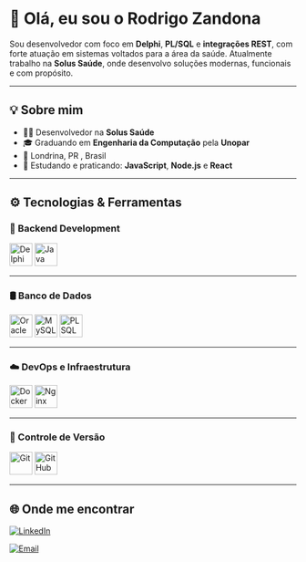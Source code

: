 # 👋 Olá, eu sou o Rodrigo Zandona

Sou desenvolvedor com foco em **Delphi**, **PL/SQL** e **integrações REST**, com forte atuação em sistemas voltados para a área da saúde. Atualmente trabalho na **Solus Saúde**, onde desenvolvo soluções modernas, funcionais e com propósito.

---

## 💡 Sobre mim

- 👨‍💻 Desenvolvedor na **Solus Saúde**
- 🎓 Graduando em **Engenharia da Computação** pela **Unopar**
- 📍 Londrina, PR , Brasil
- 💬 Estudando e praticando: **JavaScript**, **Node.js** e **React** 

---

## ⚙️ Tecnologias & Ferramentas

### 🔧 Backend Development  
<img src="https://cdn.jsdelivr.net/gh/devicons/devicon/icons/delphi/delphi-original.svg" alt="Delphi" width="40" height="40"/>
<img src="https://cdn.jsdelivr.net/gh/devicons/devicon/icons/java/java-original.svg" alt="Java" width="40" height="40"/>

---

### 🛢 Banco de Dados  
<img src="https://cdn.jsdelivr.net/gh/devicons/devicon/icons/oracle/oracle-original.svg" alt="Oracle" width="40" height="40"/>
<img src="https://cdn.jsdelivr.net/gh/devicons/devicon/icons/mysql/mysql-original.svg" alt="MySQL" width="40" height="40"/>
<img src="https://img.icons8.com/color/48/000000/plsql.png" alt="PLSQL" width="40" height="40"/>

---

### ☁️ DevOps e Infraestrutura  
<img src="https://cdn.jsdelivr.net/gh/devicons/devicon/icons/docker/docker-original.svg" alt="Docker" width="40" height="40"/>
<img src="https://cdn.jsdelivr.net/gh/devicons/devicon/icons/nginx/nginx-original.svg" alt="Nginx" width="40" height="40"/>

---

### 🔄 Controle de Versão  
<img src="https://cdn.jsdelivr.net/gh/devicons/devicon/icons/git/git-original.svg" alt="Git" width="40" height="40"/>
<img src="https://cdn.jsdelivr.net/gh/devicons/devicon/icons/github/github-original.svg" alt="GitHub" width="40" height="40"/>


---

## 🌐 Onde me encontrar

[![LinkedIn](https://img.shields.io/badge/-LinkedIn-0A66C2?style=for-the-badge&logo=linkedin&logoColor=white)](https://www.linkedin.com/in/rodrigo-zandona-3a723811a)

[![Email](https://img.shields.io/badge/Gmail-Email-red?logo=gmail&logoColor=white)](mailto:rodrigo.zandona97@gmail.com)



